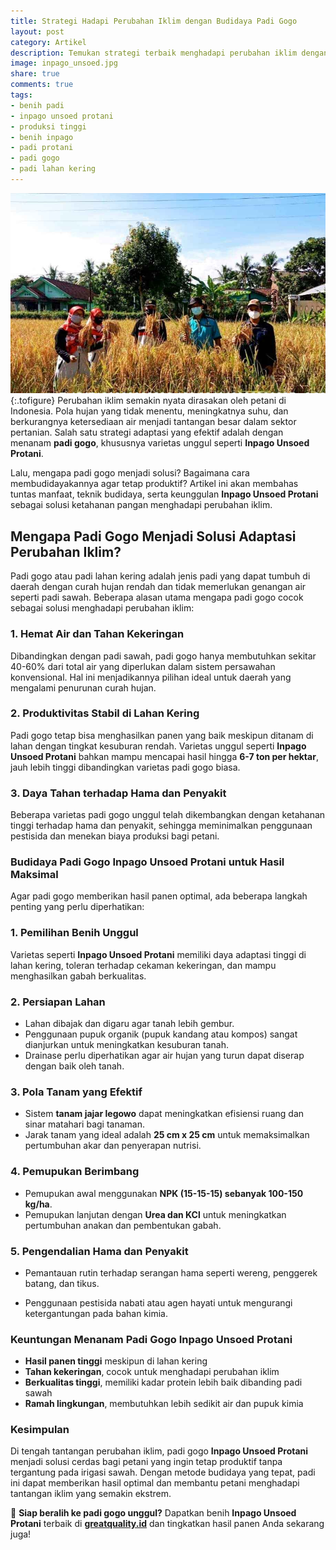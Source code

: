 ```yaml
---
title: Strategi Hadapi Perubahan Iklim dengan Budidaya Padi Gogo
layout: post
category: Artikel
description: Temukan strategi terbaik menghadapi perubahan iklim dengan budidaya padi gogo Inpago. Solusi pertanian lahan kering yang hemat air dan tahan kekeringan, cocok untuk petani modern yang ingin hasil panen maksimal..
image: inpago_unsoed.jpg
share: true
comments: true
tags:
- benih padi
- inpago unsoed protani
- produksi tinggi
- benih inpago
- padi protani
- padi gogo
- padi lahan kering
---
```


![Produksi Benih Inpago Unsoed Protani](/assets/images/inpago_unsoed.jpg "Produksi Benih Padi Inpago Unsoed Protani Cap Gunung Slamet")
{:.tofigure}
Perubahan iklim semakin nyata dirasakan oleh petani di Indonesia. Pola hujan yang tidak menentu, meningkatnya suhu, dan berkurangnya ketersediaan air menjadi tantangan besar dalam sektor pertanian. Salah satu strategi adaptasi yang efektif adalah dengan menanam **padi gogo**, khususnya varietas unggul seperti **Inpago Unsoed Protani**.  

Lalu, mengapa padi gogo menjadi solusi? Bagaimana cara membudidayakannya agar tetap produktif? Artikel ini akan membahas tuntas manfaat, teknik budidaya, serta keunggulan **Inpago Unsoed Protani** sebagai solusi ketahanan pangan menghadapi perubahan iklim.

## **Mengapa Padi Gogo Menjadi Solusi Adaptasi Perubahan Iklim?**  

Padi gogo atau padi lahan kering adalah jenis padi yang dapat tumbuh di daerah dengan curah hujan rendah dan tidak memerlukan genangan air seperti padi sawah. Beberapa alasan utama mengapa padi gogo cocok sebagai solusi menghadapi perubahan iklim:  

### **1. Hemat Air dan Tahan Kekeringan**  
Dibandingkan dengan padi sawah, padi gogo hanya membutuhkan sekitar 40-60% dari total air yang diperlukan dalam sistem persawahan konvensional. Hal ini menjadikannya pilihan ideal untuk daerah yang mengalami penurunan curah hujan.  

### **2. Produktivitas Stabil di Lahan Kering**  
Padi gogo tetap bisa menghasilkan panen yang baik meskipun ditanam di lahan dengan tingkat kesuburan rendah. Varietas unggul seperti **Inpago Unsoed Protani** bahkan mampu mencapai hasil hingga **6-7 ton per hektar**, jauh lebih tinggi dibandingkan varietas padi gogo biasa.  

### **3. Daya Tahan terhadap Hama dan Penyakit**  
Beberapa varietas padi gogo unggul telah dikembangkan dengan ketahanan tinggi terhadap hama dan penyakit, sehingga meminimalkan penggunaan pestisida dan menekan biaya produksi bagi petani.  

### **Budidaya Padi Gogo Inpago Unsoed Protani untuk Hasil Maksimal**  

Agar padi gogo memberikan hasil panen optimal, ada beberapa langkah penting yang perlu diperhatikan:  

### **1. Pemilihan Benih Unggul**  
Varietas seperti **Inpago Unsoed Protani** memiliki daya adaptasi tinggi di lahan kering, toleran terhadap cekaman kekeringan, dan mampu menghasilkan gabah berkualitas.  

### **2. Persiapan Lahan**  
* Lahan dibajak dan digaru agar tanah lebih gembur.  
* Penggunaan pupuk organik (pupuk kandang atau kompos) sangat dianjurkan untuk meningkatkan kesuburan tanah.  
* Drainase perlu diperhatikan agar air hujan yang turun dapat diserap dengan baik oleh tanah.  

### **3. Pola Tanam yang Efektif**  
* Sistem **tanam jajar legowo** dapat meningkatkan efisiensi ruang dan sinar matahari bagi tanaman.  
* Jarak tanam yang ideal adalah **25 cm x 25 cm** untuk memaksimalkan pertumbuhan akar dan penyerapan nutrisi.  

### **4. Pemupukan Berimbang**  
* Pemupukan awal menggunakan **NPK (15-15-15) sebanyak 100-150 kg/ha**.  
* Pemupukan lanjutan dengan **Urea dan KCl** untuk meningkatkan pertumbuhan anakan dan pembentukan gabah.  

### **5. Pengendalian Hama dan Penyakit**  
* Pemantauan rutin terhadap serangan hama seperti wereng, penggerek batang, dan tikus.  
- Penggunaan pestisida nabati atau agen hayati untuk mengurangi ketergantungan pada bahan kimia.  

### **Keuntungan Menanam Padi Gogo Inpago Unsoed Protani**  

* **Hasil panen tinggi** meskipun di lahan kering  
* **Tahan kekeringan**, cocok untuk menghadapi perubahan iklim  
* **Berkualitas tinggi**, memiliki kadar protein lebih baik dibanding padi sawah  
* **Ramah lingkungan**, membutuhkan lebih sedikit air dan pupuk kimia  

### **Kesimpulan**  

Di tengah tantangan perubahan iklim, padi gogo **Inpago Unsoed Protani** menjadi solusi cerdas bagi petani yang ingin tetap produktif tanpa tergantung pada irigasi sawah. Dengan metode budidaya yang tepat, padi ini dapat memberikan hasil optimal dan membantu petani menghadapi tantangan iklim yang semakin ekstrem.  

🌱 **Siap beralih ke padi gogo unggul?** Dapatkan benih **Inpago Unsoed Protani** terbaik di **[greatquality.id](https://greatquality.id)** dan tingkatkan hasil panen Anda sekarang juga!  

